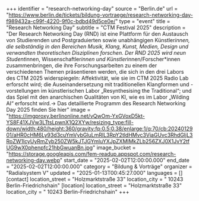 +++
identifier = "research-networking-day"
source = "Berlin.de"
url = "https://www.berlin.de/tickets/bildung-vortraege/research-networking-day-f989432a-c99f-4220-9f0c-bdbd49d5ce0e/"
type = "event"
title = "Research Networking Day"
subtitle = "CTM Festival 2025"
description = "Der Research Networking Day (RND) ist eine Plattform für den Austausch von Studierenden und Postgraduierten sowie unabhängigen Künstler*innen, die selbständig in den Bereichen Musik, Klang, Kunst, Medien, Design und verwandten theoretischen Disziplinen forschen. Der RND 2025 wird neun Student*innen, Wissenschaftler*innen und Künstler*innen/Forscher*innen zusammenbringen, die ihre Forschungsarbeiten zu einem der verschiedenen Themen präsentieren werden, die sich in den drei Labors des CTM 2025 widerspiegeln: Affektivität, wie sie im CTM 2025 Radio Lab erforscht wird; die Auseinandersetzung mit traditionellen Klangformen und -vorstellungen im künstlerischen Labor „Resynthesising the Traditional“; und das Spiel mit den anarchischen Qualitäten von KI, wie es im Labor „Wilding AI“ erforscht wird.→ Das detaillierte Programm des Research Networking Day 2025 finden Sie hier"
image = "https://imgproxy.berlinonline.net/vQwOm-YxGVoxD5kt-YS8F41XJVw3LTtsLpwnX1Q2XYw/resizing_type:fill-down/width:480/height:360/gravity:fp:0.5:0.38/enlarge:1/q:70/cb:2024012901/aHR0cHM6Ly93d3cuYmVybGluLmRlL3RpY2tldHMvc3VjaGUvc3RhdGljL3RoZW1lcyUyRmZyb250ZW5kJTJGYmluYXJpZXMlMkZLb256ZXJ0X1JvY2tfUG9wX0phenpfc21hbGwuanBn.jpg"
image_bucket = "https://storage.googleapis.com/fem-readup.appspot.com/research-networking-day.webp"
start_date = "2025-02-02T12:00:00.000"
end_date = "2025-02-02T12:00:00.000"
category = "Bildung & Vorträge"
organizer = "Radialsystem V"
updated = "2025-01-13T00:45:27.000"
languages = []
[contact]
location_street = "Holzmarktstraße 33"
location_city = " 10243 Berlin-Friedrichshain"
[location]
location_street = "Holzmarktstraße 33"
location_city = " 10243 Berlin-Friedrichshain"
+++
